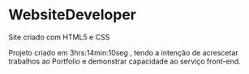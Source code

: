 # WebsiteDeveloper
Site criado com HTML5 e CSS

Projeto criado em 3hrs:14min:10seg , tendo a intenção de acrescetar trabalhos ao Portfolio e demonstrar capacidade ao serviço front-end.
